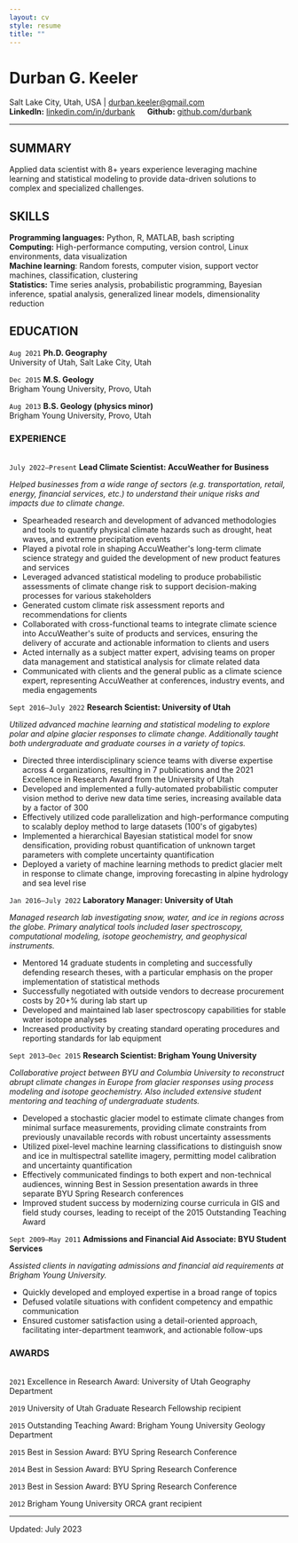 ```yaml
---
layout: cv
style: resume
title: ""
---
```


# Durban G. Keeler

Salt Lake City, Utah, USA \| durban.keeler@gmail.com \
**LinkedIn:** [linkedin.com/in/durbank](https://linkedin.com/in/durbank) &emsp; **Github:** [github.com/durbank](https://github.com/durbank)
<!-- [Email](durban.keeler@gmail.com) \| [Website](https://DrDurban.me) \| [GitHub](https://github.com/durbank) \| [LinkedIn](www.linkedin.com/in/durbank) -->

---

## SUMMARY

Applied data scientist with 8+ years experience leveraging machine learning and statistical modeling to provide data-driven solutions to complex and specialized challenges.

## SKILLS

**Programming languages:** Python, R, MATLAB, bash scripting \
**Computing:** High-performance computing, version control, Linux environments, data visualization \
**Machine learning**: Random forests, computer vision, support vector machines, classification, clustering \
**Statistics:** Time series analysis, probabilistic programming, Bayesian inference, spatial analysis, generalized linear models, dimensionality reduction

## EDUCATION

`Aug 2021`
**Ph.D. Geography**\
University of Utah, Salt Lake City, Utah

`Dec 2015`
**M.S. Geology**\
Brigham Young University, Provo, Utah

`Aug 2013`
**B.S. Geology (physics minor)**\
Brigham Young University, Provo, Utah

### EXPERIENCE

\
`July 2022–Present`
**Lead Climate Scientist: AccuWeather for Business**

*Helped businesses from a wide range of sectors (e.g. transportation, retail, energy, financial services, etc.) to understand their unique risks and impacts due to climate change.*

- Spearheaded research and development of advanced methodologies and tools to quantify physical climate hazards such as drought, heat waves, and extreme precipitation events
- Played a pivotal role in shaping AccuWeather's long-term climate science strategy and guided the development of new product features and services
- Leveraged advanced statistical modeling to produce probabilistic assessments of climate change risk to support decision-making processes for various stakeholders
- Generated custom climate risk assessment reports and recommendations for clients
- Collaborated with cross-functional teams to integrate climate science into AccuWeather's suite of products and services, ensuring the delivery of accurate and actionable information to clients and users
- Acted internally as a subject matter expert, advising teams on proper data management and statistical analysis for climate related data
- Communicated with clients and the general public as a climate science expert, representing AccuWeather at conferences, industry events, and media engagements

`Sept 2016–July 2022`
**Research Scientist: University of Utah**

*Utilized advanced machine learning and statistical modeling to explore polar and alpine glacier responses to climate change.*
*Additionally taught both undergraduate and graduate courses in a variety of topics.*

- Directed three interdisciplinary science teams with diverse expertise across 4 organizations, resulting in 7 publications and the 2021 Excellence in Research Award from the University of Utah
- Developed and implemented a fully-automated probabilistic computer vision method to derive new data time series, increasing available data by a factor of 300
- Effectively utilized code parallelization and high-performance computing to scalably deploy method to large datasets (100's of gigabytes)
- Implemented a hierarchical Bayesian statistical model for snow densification, providing robust quantification of unknown target parameters with complete uncertainty quantification
- Deployed a variety of machine learning methods to predict glacier melt in response to climate change, improving forecasting in alpine hydrology and sea level rise

`Jan 2016–July 2022`
**Laboratory Manager: University of Utah**

*Managed research lab investigating snow, water, and ice in regions across the globe.
Primary analytical tools included laser spectroscopy, computational modeling, isotope geochemistry, and geophysical instruments.*

- Mentored 14 graduate students in completing and successfully defending research theses, with a particular emphasis on the proper implementation of statistical methods
- Successfully negotiated with outside vendors to decrease procurement costs by 20+% during lab start up
- Developed and maintained lab laser spectroscopy capabilities for stable water isotope analyses
- Increased productivity by creating standard operating procedures and reporting standards for lab equipment

`Sept 2013–Dec 2015`
**Research Scientist: Brigham Young University**

*Collaborative project between BYU and Columbia University to reconstruct abrupt climate changes in Europe from glacier responses using process modeling and isotope geochemistry.*
*Also included extensive student mentoring and teaching of undergraduate students.*

- Developed a stochastic glacier model to estimate climate changes from minimal surface measurements, providing climate constraints from previously unavailable records with robust uncertainty assessments
- Utilized pixel-level machine learning classifications to distinguish snow and ice in multispectral satellite imagery, permitting model calibration and uncertainty quantification
- Effectively communicated findings to both expert and non-technical audiences, winning Best in Session presentation awards in three separate BYU Spring Research conferences
- Improved student success by modernizing course curricula in GIS and field study courses, leading to receipt of the 2015 Outstanding Teaching Award

<!-- `May 2012–Aug 2012`
**Geology intern: Forest Oil Corporation**

*Quantified correlations between well success and various 3D seismic attributes in the Permian Basin to help identify future well sites and constrain risk assessments.*

- Increased team's potential for well success rates through data-driven analysis
- Identified and solved issues with minimal oversight
- Quickly developed new skills as needed (e.g. IHS Kingdom seismic software suite)
- Summarized technical results to managers in concise and informative reports -->

`Sept 2009–May 2011`
**Admissions and Financial Aid Associate: BYU Student Services**

*Assisted clients in navigating admissions and financial aid requirements at Brigham Young University.*

- Quickly developed and employed expertise in a broad range of topics
- Defused volatile situations with confident competency and empathic communication
- Ensured customer satisfaction using a detail-oriented approach, facilitating inter-department teamwork, and actionable follow-ups

### AWARDS

\
`2021`
Excellence in Research Award: University of Utah Geography Department

`2019`
University of Utah Graduate Research Fellowship recipient

`2015`
Outstanding Teaching Award: Brigham Young University Geology Department

`2015`
Best in Session Award: BYU Spring Research Conference

`2014`
Best in Session Award: BYU Spring Research Conference

`2013`
Best in Session Award: BYU Spring Research Conference

`2012`
Brigham Young University ORCA grant recipient

---

Updated: July 2023
